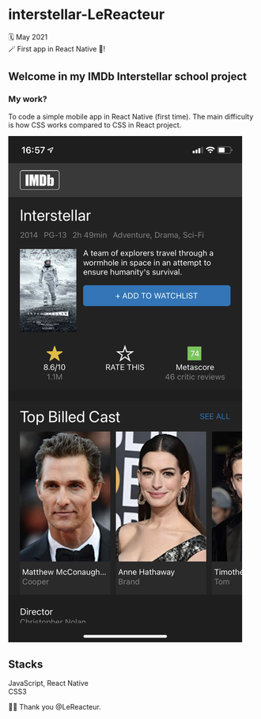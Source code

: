 # interstellar-LeReacteur

🗓 May 2021  
🪄 First app in React Native 🤗!

## Welcome in my IMDb Interstellar school project

### My work?

To code a simple mobile app in React Native (first time). The main difficulty is how CSS works compared to CSS in React project.

![Interstellar IMDb page (iOs)](assets/interstellar-mobile.png)

## Stacks

JavaScript, React Native  
CSS3

🙏🏻 Thank you @LeReacteur.
